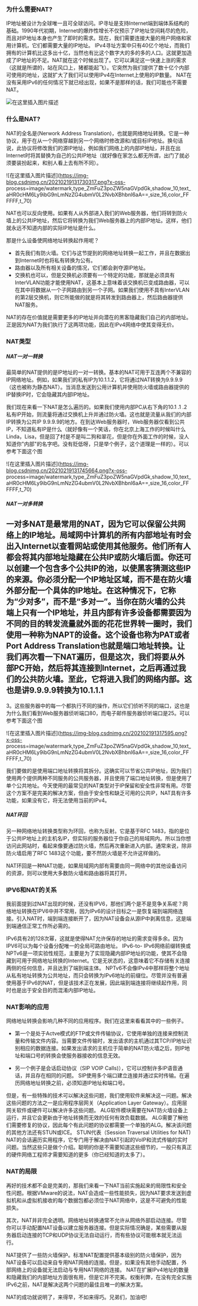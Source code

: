 ### 为什么需要NAT?

IP地址被设计为全球唯一且可全球访问。IP寻址是支持Internet端到端体系结构的基础。1990年代初期，Internet的爆炸性增长不仅预示了IP地址空间耗尽的危险，而且对IP地址本身也产生了即时的需求。现在，我们需要连接大量的用户网络和家用计算机，它们都需要大量的IP地址。
IPv4寻址方案中只有40亿个地址，而我们拥有的计算机比这多出十亿，当然也有比这个数字大的多的多的人口。这就更加造成了IP地址的不足。NAT就在这个时候出现了。它可以满足这一快速上涨的需求（这就是所谓的，站在风口上，猪都能起飞）。它突然为我们提供了数十亿个内部可使用的地址，这就扩大了我们可以使用IPv4在Internet上使用的IP数量。
NAT在没有采用IPv6的任何情况下就已经出现，如果不是那样的话，我们可能也不需要NAT。

![在这里插入图片描述](https://img-blog.csdnimg.cn/20210219131717925.png)

### 什么是NAT?

NAT的全名是(Nerwork Address
Translation)，也就是网络地址转换。它是一种协议，用于在从一个网络穿越到另一个网络时修改源和/或目标IP地址。换句话说，此协议将修改我们的源IP地址，例如我们网络上的内部IP地址，并且在出Internet时将其替换为自己的公共IP地址（就好像在家怎么都无所谓，出门了就必须要装扮起来，和别人看上去有所不同）。

![在这里插入图片描述](https://img-blog.csdnimg.cn/20210219131730317.png?x-oss-
process=image/watermark,type_ZmFuZ3poZW5naGVpdGk,shadow_10,text_aHR0cHM6Ly9ibG9nLmNzZG4ubmV0L2NvbXBhbnl6aA==,size_16,color_FFFFFF,t_70)

NAT也可以反向使用。如果有人从外部进入我们的Web服务器，他们将转到防火墙上的公共IP地址，然后它将转换为我们Web服务器上的内部IP地址。这样，他们就永远不知道内部的实际IP地址是什么。

那是什么设备使网络地址转换起作用呢？

  * 首先我们有防火墙。它们与这节提到的网络地址转换一起工作，并且在数据出到Internet时也将私有转换为公有。
  * 路由器以及所有相关设备的情况，它们都会剥夺源IP地址。
  * 交换机也可以，但是交换机必须要有一个特定的功能，那就是必须具有InterVLAN功能才能使用NAT，这基本上意味着该交换机已变成路由器，可以在其中将数据从一个子网路由到另一个子网。如果我们使用不具有InterVLAN的第2层交换机，则它所能做的就是将其转发到路由器上，然后路由器提供NAT服务。

NAT的存在价值就是需要更多的IP地址并向潜在的黑客隐藏我们自己的内部地址。正是因为NAT为我们执行了这两项功能，因此在IPv4网络中使其变得无价。

### NAT类型

##### NAT一对一转换

最简单的NAT提供的是IP地址的一对一转换。基本的NAT可用于互连两个不兼容的IP网络地址。例如，如果我们的私有IP为10.1.1.2，它将通过NAT转换为9.9.9.9（这也被称为静态NAT）。当消息发送到公用计算机并使用防火墙或路由器提供的IP替换IP时，它会隐藏其内部IP地址。

我们现在来看一下NAT是怎么遍历的。如果我们使用内部PC从右下角的10.1 .1
.2私有IP开始，则流量将通过交换机上升并通过防火墙。这也就是流量从我们的内部IP转换为公共IP
9.9.9.9的地方。在到达Web服务器时，Web服务器仅看到公共IP，不知道私有IP是什么（就好像有一个笑话，你在北京上海工作的时候叫什么Linda，Lisa，但是回了村是不是叫二狗和翠花，但是你在外面工作的时候，没人知道你"内部"的名字吧。没有贬低呀，只是举个例子，这个道理是一样的）。可以参考下面这个图

![在这里插入图片描述](https://img-blog.csdnimg.cn/20210219131745664.png?x-oss-
process=image/watermark,type_ZmFuZ3poZW5naGVpdGk,shadow_10,text_aHR0cHM6Ly9ibG9nLmNzZG4ubmV0L2NvbXBhbnl6aA==,size_16,color_FFFFFF,t_70)

##### NAT一对多转换

一对多NAT是最常用的NAT，因为它可以保留公共网络上的IP地址。局域网中计算机的所有内部地址有时会出入Internet以查看网站或使用其他服务。他们所有人都会将其内部地址隐藏在公共IP或防火墙后面。你还可以创建一个包含多个公共IP的池，以使黑客猜测这些IP的来源。你必须分配一个IP地址区域，而不是在防火墙外部分配一个具体的IP地址。在这种情况下，它称为“少对多”，而不是“多对一”。当你在防火墙的公共端上只有一个IP地址，并且内部有许多设备都需要因为不同的目的转发流量就外面的花花世界转一圈时，我们使用一种称为NAPT的设备。这个设备也称为PAT或者Port
Address
Translation也就是端口地址转换。让我们再次看一下NAT遍历，但是这次，我们将要从外部PC开始，然后将其连接到Internet，之后再通过我们的公共防火墙。至此，它将进入我们的网络内部。这也是讲9.9.9.9转换为10.1.1.1
-
3。这些服务器中的每一个都执行不同的操作，所以它们侦听不同的端口，这也是为什么我们看到Web服务器侦听端口80，而电子邮件服务器侦听端口是25。可以参考下面这个图

![在这里插入图片描述](https://img-blog.csdnimg.cn/202102191317595.png?x-oss-
process=image/watermark,type_ZmFuZ3poZW5naGVpdGk,shadow_10,text_aHR0cHM6Ly9ibG9nLmNzZG4ubmV0L2NvbXBhbnl6aA==,size_16,color_FFFFFF,t_70)

我们要做的是使用端口地址转换将其拆分。这确实可以节省公共IP地址，因为我们使用两个提供两种不同服务的公共服务器，并且使用了端口地址转换，但是使用了单个公共地址。今天使用的最常见的NAT类型对于IP保留和安全性非常有用。尽管这个方案不是完美的解决方案，但由于安全性和缺乏可用的公共IP，NAT具有许多功能，如果没有它，将无法使用当前的IPv4。

##### NAT环回

另一种网络地址转换类型称为环回，也称为反射。它是基于RFC
1483，指的是位于公共IP地址上的主机名IP，但实际的服务器位于你自己的局域网内。所以当你想访问此网站时，看起来像要通过防火墙，然后再次重新进入内部。通常来说，除非防火墙启用了RFC
1483这个功能，要不然防火墙是不允许这样做的。

NAT环回是一种NAT功能，如果局域网内部有需要由同一网络中的其他设备访问的资源，则可以使用大多数防火墙和路由器将其打开。

### IPV6和NAT的关系

我前面提到过NAT出现的时候，还没有IPV6，那他们两个是不是竞争关系呢？网络地址转换在IPV6中并不常用，因为IPv6的设计目标之一是恢复端到端网络连接。引入NAT时，端到端连接断开了，因为NAT设备会从源IP中剥离信息，这是端到端通信正常工作所必需的。

IPv6具有2的128次幂，这就是使得NAT允许保存的地址的需求变得多余。因为IPV6可以为每个设备分配唯一的全局可路由地址。 IPv6-to-
IPv6网络前缀转换或NPTv6是一项实验性规范，主要是为了实现隐藏内部IP地址的功能，使其不会隐藏到可用于网络地址转换的Internet。它是无状态的，这意味着它不存储有关连接两侧的任何信息，并且达到了端到端主体。
NPTv6不会像IPv4中那样将整个地址从私有地址转换为公共地址，而只会转换为IPv6地址的前缀位。尽管并没有普遍使用基于IPv6的NAT，但是该技术正在发展，因此端到端连接将继续起作用，同时也是出于安全目的而混淆内部IP地址。

### NAT影响的应用

网络地址转换会影响几种不同的应用程序。我们在这里来看看其中的一些例子。

  * 第一个是处于Actve模式的FTP或文件传输协议，它使用单独的连接来控制流量和传输文件内容。当需要文件传输时，发出请求的主机通过其TCP/IP地址识别相应的数据连接。如果发出请求的主机位于简单的NAT防火墙之后，则IP地址和端口号的转换会使服务器接收的信息无效。

  * 另一个例子是会话启动协议（SIP VOIP Calls)），它可以控制许多IP语音通话，并且存在相同的问题。 SIP使用多个端口建立连接并通过实时传输。在遍历网络地址转换之前，必须知道IP地址和端口号。

但是，有一些特殊的技术可以解决这些问题，我们使用软件来解决这一问题。解决这些问题的方法之一是应用程序层网关（Application Layer
Gateway）。应用层网关软件或硬件可以解决许多这些问题。 ALG软件模块需要在NAT防火墙设备上运行，并且它会更新由于地址转换而无效的任何有效负载数据。
ALG需要了解他们需要修复的协议，因此每个有此问题的协议都需要一个单独的ALG。解决该问题的其他方法还有STUN或ICE。 STUN代表（Session
Traversal Utilities for NAT)
NAT的会话遍历实用程序，它专门用于解决由NAT引起的VoIP和流式传输的实时问题。当然这些只是做个介绍。聪明的你是不需要知道这些细节的，一般只有真正的硬件网络工程师才需要知道的更多（你已经知道的太多了）。

### NAT的局限

再好的技术都不会是完美的，那我们来看一下NAT当前实施起来的局限性和安全性问题。根据VMware的说法，NAT会造成一些性能损失，因为NAT要求发送到虚拟机和从虚拟机接收的每个数据包都必须位于NAT网络中，这是不可避免的性能损失。

其次，NAT并非完全透明。网络地址转换通常不允许从网络外部启动连接。尽管你可以手动配置NAT设备以建立服务器连接。但是实际情况确是，某些需要从服务器启动连接的TCP和UDP协议无法自动运行，而有些协议可能根本就无法运行。

NAT提供了一些防火墙保护。标准NAT配置提供基本级别的防火墙保护，因为NAT设备可以启动来自专用NAT网络的连接。但是，如果没有其他手动配置，外部网络上的设备就无法启动与专用NAT网络的连接。
NAT在扩展IPv4地址的数量和隐藏我们的内部地址方面很有用，但是它并不完美。权衡利弊，在没有完全实施IPv6之前，NAT是解决这两个问题的最佳且唯一的解决方案。

NAT的成功就说明了，来得早，不如来得巧。兄弟们，加油吧!


